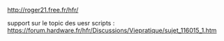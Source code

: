 http://roger21.free.fr/hfr/

support sur le topic des uesr scripts : https://forum.hardware.fr/hfr/Discussions/Viepratique/sujet_116015_1.htm
